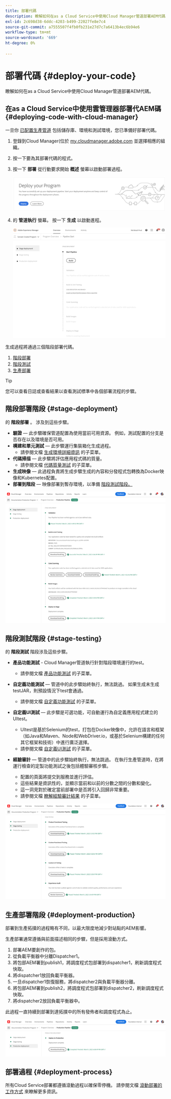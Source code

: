 ```yaml
---
title: 部署代碼
description: 瞭解如何在as a Cloud Service中使用Cloud Manager管道部署AEM代碼。
exl-id: 2c698d38-6ddc-4203-b499-22027fe8e7c4
source-git-commit: a7555507f4fb0fb231e27d7c7a6413b4ec6b94e6
workflow-type: tm+mt
source-wordcount: '669'
ht-degree: 0%

---
```



# 部署代碼 {#deploy-your-code}

瞭解如何在as a Cloud Service中使用Cloud Manager管道部署AEM代碼。

## 在as a Cloud Service中使用雲管理器部署代AEM碼 {#deploying-code-with-cloud-manager}

一旦你 [已配置生產管道](/help/implementing/cloud-manager/configuring-pipelines/configuring-production-pipelines.md) 包括儲存庫、環境和測試環境，您已準備好部署代碼。

1. 登錄到Cloud Manager(位於 [my.cloudmanager.adobe.com](https://my.cloudmanager.adobe.com/) 並選擇相應的組織。

1. 按一下要為其部署代碼的程式。

1. 按一下 **部署** 從行動要求開始 **概述** 螢幕以啟動部署過程。

   ![CTA](assets/deploy-code1.png)

1. 的 **管道執行** 螢幕。 按一下 **生成** 以啟動進程。

   ![「管道執行」螢幕](assets/deploy-code2.png)

生成過程將通過三個階段部署代碼。

1. [階段部署](#stage-deployment)
1. [階段測試](#stage-testing)
1. [生產部署](#production-deployment)

>[!TIP]
>
>您可以查看日誌或查看結果以查看測試標準中各個部署流程的步驟。

## 階段部署階段 {#stage-deployment}

的 **階段部署** 。 涉及到這些步驟。

* **驗證**   — 此步驟確保管道配置為使用當前可用資源。 例如，測試配置的分支是否存在以及環境是否可用。
* **構建和單元測試**  — 此步驟運行集裝箱化生成過程。
   * 請參閱文檔 [生成環境詳細資訊](/help/implementing/cloud-manager/getting-access-to-aem-in-cloud/build-environment-details.md) 的子菜單。
* **代碼掃描**  — 此步驟將評估應用程式碼的質量。
   * 請參閱文檔 [代碼質量測試](/help/implementing/cloud-manager/code-quality-testing.md) 的子菜單。
* **生成映像**  — 此過程負責將生成步驟生成的內容和分發程式包轉換為Docker映像和Kubernetes配置。
* **部署到階段**  — 映像部署到暫存環境，以準備 [階段測試階段。](#stage-testing)

![階段部署](assets/stage-deployment.png)

## 階段測試階段 {#stage-testing}

的 **階段測試** 階段涉及這些步驟。

* **產品功能測試** - Cloud Manager管道執行針對階段環境運行的test。
   * 請參閱文檔 [產品功能測試](/help/implementing/cloud-manager/functional-testing.md#product-functional-testing) 的子菜單。

* **自定義功能測試**  — 管道中的此步驟始終執行，無法跳過。 如果生成未生成testJAR，則預設情況下test會通過。
   * 請參閱文檔 [自定義功能測試](/help/implementing/cloud-manager/functional-testing.md#custom-functional-testing) 的子菜單。

* **自定義UI測試**  — 此步驟是可選功能，可自動運行為自定義應用程式建立的UItest。
   * UItest是基於Selenium的test，打包在Docker映像中，允許在語言和框架（如Java和Maven、Node和WebDriver.io，或基於Selenium構建的任何其它框架和技術）中進行廣泛選擇。
   * 請參閱文檔 [自定義UI測試](/help/implementing/cloud-manager/functional-testing.md#custom-ui-testing) 的子菜單。

* **經驗審計**  — 管道中的此步驟始終執行，無法跳過。 在執行生產管道時，在將運行檢查的定製功能測試之後包括體驗審核步驟。
   * 配置的頁面將提交到服務並進行評估。
   * 這些結果是資訊性的，並顯示當前和以前的分數之間的分數和變化。
   * 這一洞見對於確定當前部署中是否將引入回歸非常重要。
   * 請參閱文檔 [瞭解經驗審計結果](/help/implementing/cloud-manager/experience-audit-testing.md) 的子菜單。

![階段測試](assets/stage-testing.png)

## 生產部署階段 {#deployment-production}

部署到生產拓撲的過程略有不同，以最大限度地減少對站點的AEM影響。

生產部署通常遵循與前面描述相同的步驟，但是採用滾動方式。

1. 部署AEM要創作的包。
1. 從負載平衡器中分離Dispatcher1。
1. 將包部AEM署到publish1，將調度程式包部署到dispatcher1，刷新調度程式快取。
1. 將dispatcher1放回負載平衡器。
1. 一旦dispatcher1恢復服務，將dispatcher2與負載平衡器分離。
1. 將包部AEM署到publish2，將調度程式包部署到dispatcher2，刷新調度程式快取。
1. 將dispatcher2放回負載平衡器中。

此過程一直持續到部署到達拓撲中的所有發佈者和調度程式為止。

![生產部署階段](assets/production-deployment.png)

## 部署過程 {#deployment-process}

所有Cloud Service部署都遵循滾動過程以確保零停機。 請參閱文檔 [滾動部署的工作方式](/help/implementing/deploying/overview.md#how-rolling-deployments-work) 來瞭解更多資訊。
